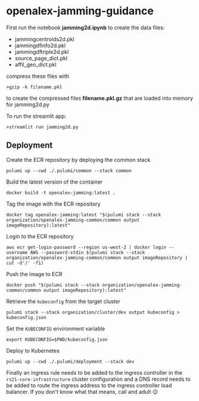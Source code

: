 # openalex-jamming-guidance

First run the notebook **jamming2d.ipynb** to create the data files:

- jammingcentroids2d.pkl
- jammingdfinfo2d.pkl
- jammingdftriple2d.pkl
- source_page_dict.pkl
- affil_geo_dict.pkl

compress these files with

```
>gzip -k filename.pkl
```

to create the compressed files **filename.pkl.gz** that are loaded into memory for jamming2d.py

To run the streamlit app:

```
>streamlit run jamming2d.py
```

## Deployment

Create the ECR repository by deploying the common stack

```
pulumi up --cwd ./.pulumi/common --stack common
```

Build the latest version of the container

```
docker build -t openalex-jamming:latest .
```

Tag the image with the ECR repository

```
docker tag openalex-jamming:latest "$(pulumi stack --stack organization/openalex-jamming-common/common output imageRepository):latest"
```

Login to the ECR repository

```
aws ecr get-login-password --region us-west-2 | docker login --username AWS --password-stdin $(pulumi stack --stack organization/openalex-jamming-common/common output imageRepository | cut -d'/' -f1)
```

Push the image to ECR

```
docker push "$(pulumi stack --stack organization/openalex-jamming-common/common output imageRepository):latest"
```

Retrieve the `kubeconfig` from the target cluster

```
pulumi stack --stack organization/cluster/dev output kubeconfig > kubeconfig.json
```

Set the `KUBECONFIG` environment variable

```
export KUBECONFIG=$PWD/kubeconfig.json
```

Deploy to Kubernetes

```
pulumi up --cwd ./.pulumi/deployment --stack dev
```

Finally an ingress rule needs to be added to the ingress controller in the `rs21-core-infrastructure` cluster configuration and a DNS record needs to be added to route the ingress address to the ingress controller load balancer. If you don't know what that means, call and adult 😉
